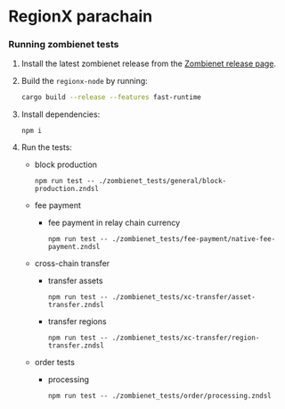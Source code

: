 # RegionX parachain

### Running zombienet tests

1. Install the latest zombienet release from the [Zombienet release page](https://github.com/paritytech/zombienet/releases).

2. Build the `regionx-node` by running:

    ```sh
    cargo build --release --features fast-runtime
    ```

3. Install dependencies:  
    ```
    npm i
    ```

4. Run the tests:

    - block production

        ```
        npm run test -- ./zombienet_tests/general/block-production.zndsl
        ```

    - fee payment
        - fee payment in relay chain currency

            ```
            npm run test -- ./zombienet_tests/fee-payment/native-fee-payment.zndsl
            ```
 
    - cross-chain transfer

        - transfer assets
        
            ```
            npm run test -- ./zombienet_tests/xc-transfer/asset-transfer.zndsl
            ```

        - transfer regions

            ```
            npm run test -- ./zombienet_tests/xc-transfer/region-transfer.zndsl
            ```

    - order tests

        - processing
        
            ```
            npm run test -- ./zombienet_tests/order/processing.zndsl
            ```
